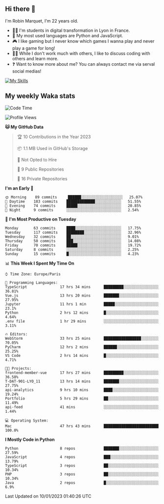 ## Hi there 👋

I'm Robin Marquet, I'm 22 years old.

- 👨‍💻 I'm students in digital transformation in Lyon in France.
- 🌱 My most used languages are Python and JavaScript.
- 🎮 I like gaming but I never know which games I wanna play and never play a game for long!
- 👯‍♀️ While I don't work much with others, I like to discuss coding with others and learn more.
- ❓ Want to know more about me? You can always contact me via serval social medias!

[![My Skills](https://skillicons.dev/icons?i=js,html,css,docker,express,figma,firebase,graphql,mongodb,mysql,nodejs,py,react,ts,vue)](https://skillicons.dev)

## My weekly Waka stats

<!--START_SECTION:waka-->
![Code Time](http://img.shields.io/badge/Code%20Time-3%2C185%20hrs%2042%20mins-blue)

![Profile Views](http://img.shields.io/badge/Profile%20Views-5-blue)

**🐱 My GitHub Data** 

> 🏆 10 Contributions in the Year 2023
 > 
> 📦 1.1 MB Used in GitHub's Storage 
 > 
> 🚫 Not Opted to Hire
 > 
> 📜 9 Public Repositories 
 > 
> 🔑 16 Private Repositories  
 > 
**I'm an Early 🐤** 

```text
🌞 Morning    89 commits     ██████░░░░░░░░░░░░░░░░░░░   25.07% 
🌆 Daytime    183 commits    █████████████░░░░░░░░░░░░   51.55% 
🌃 Evening    74 commits     █████░░░░░░░░░░░░░░░░░░░░   20.85% 
🌙 Night      9 commits      ░░░░░░░░░░░░░░░░░░░░░░░░░   2.54%

```
📅 **I'm Most Productive on Tuesday** 

```text
Monday       63 commits     ████░░░░░░░░░░░░░░░░░░░░░   17.75% 
Tuesday      117 commits    ████████░░░░░░░░░░░░░░░░░   32.96% 
Wednesday    32 commits     ██░░░░░░░░░░░░░░░░░░░░░░░   9.01% 
Thursday     50 commits     ███░░░░░░░░░░░░░░░░░░░░░░   14.08% 
Friday       70 commits     █████░░░░░░░░░░░░░░░░░░░░   19.72% 
Saturday     8 commits      ░░░░░░░░░░░░░░░░░░░░░░░░░   2.25% 
Sunday       15 commits     █░░░░░░░░░░░░░░░░░░░░░░░░   4.23%

```


📊 **This Week I Spent My Time On** 

```text
⌚︎ Time Zone: Europe/Paris

💬 Programming Languages: 
TypeScript               17 hrs 34 mins      █████████░░░░░░░░░░░░░░░░   36.81% 
Vue.js                   13 hrs 20 mins      ███████░░░░░░░░░░░░░░░░░░   27.95% 
Jupyter                  11 hrs 1 min        █████░░░░░░░░░░░░░░░░░░░░   23.1% 
Python                   2 hrs 12 mins       █░░░░░░░░░░░░░░░░░░░░░░░░   4.64% 
.env file                1 hr 29 mins        ░░░░░░░░░░░░░░░░░░░░░░░░░   3.11%

🔥 Editors: 
WebStorm                 33 hrs 25 mins      █████████████████░░░░░░░░   70.05% 
PyCharm                  12 hrs 2 mins       ██████░░░░░░░░░░░░░░░░░░░   25.25% 
VS Code                  2 hrs 14 mins       █░░░░░░░░░░░░░░░░░░░░░░░░   4.71%

🐱‍💻 Projects: 
frontend-member-vue      17 hrs 27 mins      █████████░░░░░░░░░░░░░░░░   36.58% 
T-DAT-901-LYO_11         13 hrs 14 mins      ███████░░░░░░░░░░░░░░░░░░   27.75% 
api-analytics            9 hrs 10 mins       ████░░░░░░░░░░░░░░░░░░░░░   19.24% 
Portfolio                5 hrs 29 mins       ██░░░░░░░░░░░░░░░░░░░░░░░   11.49% 
api-feed                 41 mins             ░░░░░░░░░░░░░░░░░░░░░░░░░   1.44%

💻 Operating System: 
Mac                      47 hrs 43 mins      █████████████████████████   100.0%

```

**I Mostly Code in Python** 

```text
Python                   8 repos             ███████░░░░░░░░░░░░░░░░░░   27.59% 
JavaScript               4 repos             ███░░░░░░░░░░░░░░░░░░░░░░   13.79% 
TypeScript               3 repos             ██░░░░░░░░░░░░░░░░░░░░░░░   10.34% 
PHP                      3 repos             ██░░░░░░░░░░░░░░░░░░░░░░░   10.34% 
Java                     2 repos             █░░░░░░░░░░░░░░░░░░░░░░░░   6.9%

```



 Last Updated on 10/01/2023 01:40:26 UTC
<!--END_SECTION:waka-->
